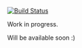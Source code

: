 [![Build Status](https://travis-ci.com/larapollehn/buchling.svg?branch=master)](https://travis-ci.com/larapollehn/buchling)

Work in progress.

Will be available soon :)
